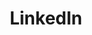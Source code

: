 ---
title: "LinkedIn"
weight: 2
icon: "linkedin"
description: "My resume and connections."
link: "https://www.linkedin.com/in/yash-n-patel"
---